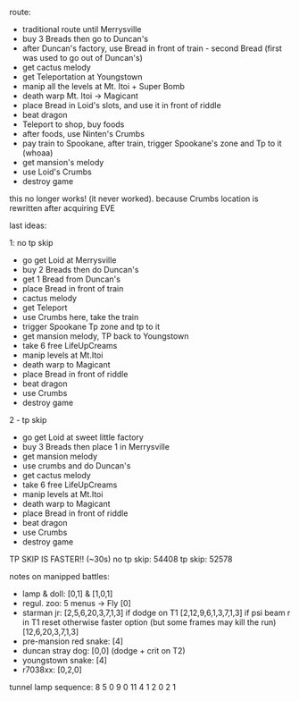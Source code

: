 route:
- traditional route until Merrysville
- buy 3 Breads then go to Duncan's
- after Duncan's factory, use Bread in front of train - second Bread (first was used to go out of Duncan's)
- get cactus melody
- get Teleportation at Youngstown
- manip all the levels at Mt. Itoi + Super Bomb
- death warp Mt. Itoi -> Magicant
- place Bread in Loid's slots, and use it in front of riddle
- beat dragon
- Teleport to shop, buy foods
- after foods, use Ninten's Crumbs
- pay train to Spookane, after train, trigger Spookane's zone and Tp to it (whoaa)
- get mansion's melody
- use Loid's Crumbs
- destroy game

this no longer works! (it never worked). because Crumbs location is rewritten after acquiring EVE

last ideas:

1: no tp skip
- go get Loid at Merrysville
- buy 2 Breads then do Duncan's
- get 1 Bread from Duncan's
- place Bread in front of train
- cactus melody
- get Teleport
- use Crumbs here, take the train
- trigger Spookane Tp zone and tp to it
- get mansion melody, TP back to Youngstown
- take 6 free LifeUpCreams
- manip levels at Mt.Itoi
- death warp to Magicant
- place Bread in front of riddle
- beat dragon
- use Crumbs
- destroy game

2 - tp skip
- go get Loid at sweet little factory
- buy 3 Breads then place 1 in Merrysville
- get mansion melody
- use crumbs and do Duncan's
- get cactus melody
- take 6 free LifeUpCreams
- manip levels at Mt.Itoi
- death warp to Magicant
- place Bread in front of riddle
- beat dragon
- use Crumbs
- destroy game

TP SKIP IS FASTER!! (~30s)
no tp skip: 54408
tp skip: 52578

notes on manipped battles:
- lamp & doll: [0,1] & [1,0,1]
- regul. zoo: 5 menus -> Fly [0]
- starman jr: [2,5,6,20,3,7,1,3] if dodge on T1
              [2,12,9,6,1,3,7,1,3] if psi beam r in T1
              reset otherwise
              faster option (but some frames may kill the run)
              [12,6,20,3,7,1,3]
- pre-mansion red snake: [4]
- duncan stray dog: [0,0] (dodge + crit on T2)
- youngstown snake: [4]
- r7038xx: [0,2,0]

tunnel lamp sequence: 8 5 0 9 0 11 4 1 2 0 2 1
